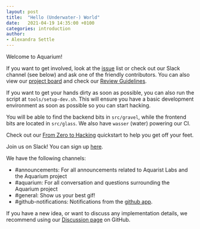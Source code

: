 ```yaml
---
layout: post
title:  "Hello (Underwater-) World"
date:   2021-04-19 14:35:00 +0100
categories: introduction
author:
- Alexandra Settle
---
```


Welcome to Aquarium!

If you want to get involved, look at the [issue](https://github.com/aquarist-labs/aquarium/issues) list or
check out our Slack channel (see below) and ask one of the friendly contributors.
You can also view our [project board](https://github.com/orgs/aquarist-labs/projects/3)
and check our [Review Guidelines](CONTRIBUTING.md).

If you want to get your hands dirty as soon as possible, you can also run the
script at `tools/setup-dev.sh`. This will ensure you have a basic development
environment as soon as possible so you can start hacking.

You will be able to find the backend bits in `src/gravel`, while the frontend
bits are located in `src/glass`. We also have `wasser` (water) powering our CI.

Check out our [From Zero to Hacking](https://github.com/aquarist-labs/aquarium/blob/main/doc/from-zero-to-hacking.md)
quickstart to help you get off your feet.

Join us on Slack! You can sign up [here](https://join.slack.com/t/aquaristlabs/shared_invite/zt-lsjrkw8m-Jj_zYAs84PfMsUGwvMDOFA).

We have the following channels:

- #announcements: For all announcements related to Aquarist Labs and the Aquarium project
- #aquarium: For all conversation and questions surrounding the Aquarium project
- #general: Show us your best gif!
- #github-notifications: Notifications from the [github app](https://slack.github.com/).

If you have a new idea, or want to discuss any implementation details, we recommend using our [Discussion page](https://github.com/aquarist-labs/forum/discussions) on GitHub.
